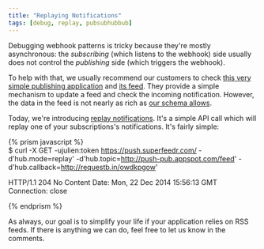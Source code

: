 ```yaml
---
title: "Replaying Notifications"
tags: [debug, replay, pubsubhubbub]
---
```


Debugging webhook patterns is tricky because they're mostly asynchronous: the *subscribing* (which listens to the webhook) side usually does not control the *publishing* side (which triggers the webhook).

To help with that, we usually recommend our customers to check [this very simple publishing application](http://push-pub.appspot.com/) and [its feed](http://push-pub.appspot.com/feed). They provide a simple mechanism to update a feed and check the incoming notification. However, the data in the feed is not nearly as rich as [our schema allows](http://documentation.superfeedr.com/schema.html). 

Today, we're introducing [replay notifications](http://documentation.superfeedr.com/subscribers.html#replaying-notifications). It's a simple API call which will replay one of your subscriptions's notifications. It's fairly simple:

{% prism javascript %}  
$ curl -X GET -ujulien:token 
 https://push.superfeedr.com/
 -d'hub.mode=replay'
 -d'hub.topic=http://push-pub.appspot.com/feed'
 -d'hub.callback=http://requestb.in/owdkpgow'

HTTP/1.1 204 No Content
Date: Mon, 22 Dec 2014 15:56:13 GMT
Connection: close

{% endprism %}  

As always, our goal is to simplify your life if your application relies on RSS feeds. If there is anything we can do, feel free to let us know in the comments.

